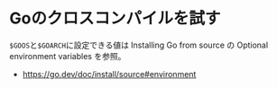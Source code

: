 # Goのクロスコンパイルを試す

`$GOOS`と`$GOARCH`に設定できる値は Installing Go from source の Optional environment variables を参照。

- https://go.dev/doc/install/source#environment


